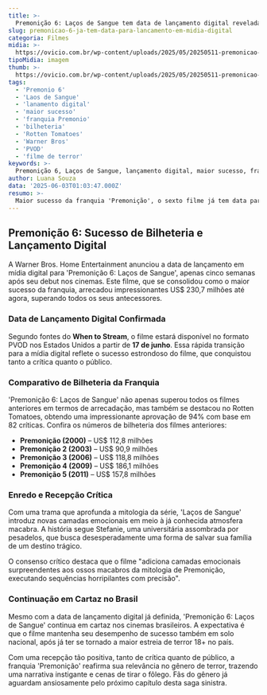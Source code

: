 ```yaml
---
title: >-
  Premonição 6: Laços de Sangue tem data de lançamento digital revelada
slug: premonicao-6-ja-tem-data-para-lancamento-em-midia-digital
categoria: Filmes
midia: >-
  https://ovicio.com.br/wp-content/uploads/2025/05/20250511-premonicao-6-critica-capa.webp
tipoMidia: imagem
thumb: >-
  https://ovicio.com.br/wp-content/uploads/2025/05/20250511-premonicao-6-critica-capa.webp
tags:
  - 'Premonio 6'
  - 'Laos de Sangue'
  - 'lanamento digital'
  - 'maior sucesso'
  - 'franquia Premonio'
  - 'bilheteria'
  - 'Rotten Tomatoes'
  - 'Warner Bros'
  - 'PVOD'
  - 'filme de terror'
keywords: >-
  Premonição 6, Laços de Sangue, lançamento digital, maior sucesso, franquia Premonição, bilheteria, Rotten Tomatoes, Warner Bros, PVOD, filme de terror
author: Luana Souza
data: '2025-06-03T01:03:47.000Z'
resumo: >-
  Maior sucesso da franquia 'Premonição', o sexto filme já tem data para chegar em mídia digital, surpreendendo fãs com sua rápida disponibilidade após a estreia nos cinemas.
---
```


## Premonição 6: Sucesso de Bilheteria e Lançamento Digital

A Warner Bros. Home Entertainment anunciou a data de lançamento em mídia digital para 'Premonição 6: Laços de Sangue', apenas cinco semanas após seu debut nos cinemas. Este filme, que se consolidou como o maior sucesso da franquia, arrecadou impressionantes US$ 230,7 milhões até agora, superando todos os seus antecessores.

### Data de Lançamento Digital Confirmada

Segundo fontes do **When to Stream**, o filme estará disponível no formato PVOD nos Estados Unidos a partir de **17 de junho**. Essa rápida transição para a mídia digital reflete o sucesso estrondoso do filme, que conquistou tanto a crítica quanto o público.

### Comparativo de Bilheteria da Franquia

'Premonição 6: Laços de Sangue' não apenas superou todos os filmes anteriores em termos de arrecadação, mas também se destacou no Rotten Tomatoes, obtendo uma impressionante aprovação de 94% com base em 82 críticas. Confira os números de bilheteria dos filmes anteriores:

- **Premonição (2000)** – US$ 112,8 milhões
- **Premonição 2 (2003)** – US$ 90,9 milhões
- **Premonição 3 (2006)** – US$ 118,8 milhões
- **Premonição 4 (2009)** – US$ 186,1 milhões
- **Premonição 5 (2011)** – US$ 157,8 milhões

### Enredo e Recepção Crítica

Com uma trama que aprofunda a mitologia da série, 'Laços de Sangue' introduz novas camadas emocionais em meio à já conhecida atmosfera macabra. A história segue Stefanie, uma universitária assombrada por pesadelos, que busca desesperadamente uma forma de salvar sua família de um destino trágico.

O consenso crítico destaca que o filme "adiciona camadas emocionais surpreendentes aos ossos macabros da mitologia de Premonição, executando sequências horripilantes com precisão".

### Continuação em Cartaz no Brasil

Mesmo com a data de lançamento digital já definida, 'Premonição 6: Laços de Sangue' continua em cartaz nos cinemas brasileiros. A expectativa é que o filme mantenha seu desempenho de sucesso também em solo nacional, após já ter se tornado a maior estreia de terror 18+ no país.

Com uma recepção tão positiva, tanto de crítica quanto de público, a franquia 'Premonição' reafirma sua relevância no gênero de terror, trazendo uma narrativa instigante e cenas de tirar o fôlego. Fãs do gênero já aguardam ansiosamente pelo próximo capítulo desta saga sinistra.